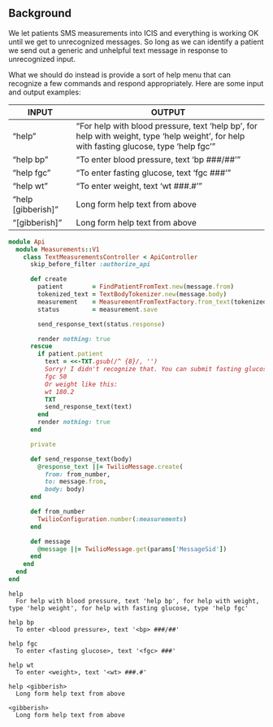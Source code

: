 ## Background
We let patients SMS measurements into ICIS and everything is working OK until
we get to unrecognized messages. So long as we can identify a patient we send
out a generic and unhelpful text message in response to unrecognized input.

What we should do instead is provide a sort of help menu that can recognize a
few commands and respond appropriately. Here are some input and output examples:

| INPUT | OUTPUT |
| ----- | ------ |
“help” | “For help with blood pressure, text ‘help bp’, for help with weight, type ‘help weight’, for help with fasting glucose, type ‘help fgc’”
“help bp” | “To enter blood pressure, text ‘bp ###/##’”
“help fgc” | “To enter fasting glucose, text ‘fgc ###’”
“help wt” | “To enter weight, text ‘wt ###.#’”
“help [gibberish]” | Long form help text from above
“[gibberish]” | Long form help text from above


```ruby
module Api
  module Measurements::V1
    class TextMeasurementsController < ApiController
      skip_before_filter :authorize_api

      def create
        patient        = FindPatientFromText.new(message.from)
        tokenized_text = TextBodyTokenizer.new(message.body)
        measurement    = MeasurementFromTextFactory.from_text(tokenized_text, patient)
        status         = measurement.save

        send_response_text(status.response)

        render nothing: true
      rescue
        if patient.patient
          text = <<-TXT.gsub(/^ {8}/, '')
          Sorry! I didn't recognize that. You can submit fasting glucose like this:
          fgc 50
          Or weight like this:
          wt 180.2
          TXT
          send_response_text(text)
        end
        render nothing: true
      end

      private

      def send_response_text(body)
        @response_text ||= TwilioMessage.create(
          from: from_number,
          to: message.from,
          body: body)
      end

      def from_number
        TwilioConfiguration.number(:measurements)
      end

      def message
        @message ||= TwilioMessage.get(params['MessageSid'])
      end
    end
  end
end
```

```
help
  For help with blood pressure, text 'help bp', for help with weight, type 'help weight', for help with fasting glucose, type 'help fgc'

help bp
  To enter <blood pressure>, text '<bp> ###/##'

help fgc
  To enter <fasting glucose>, text '<fgc> ###'

help wt
  To enter <weight>, text '<wt> ###.#'

help <gibberish>
  Long form help text from above

<gibberish>
  Long form help text from above
```
